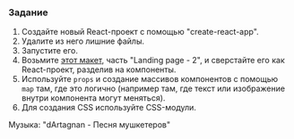### Задание

1. Cоздайте новый React-проект с помощью "create-react-app".
2. Удалите из него лишние файлы.
3. Запустите его.
4. Возьмите [этот макет](https://www.figma.com/file/zH3S0wJoA4aD2E5GEiNnwv/Figma-Website-Template---Landie-Demo-(Community)?node-id=0%3A88), 
часть "Landing page - 2", и сверстайте его как React-проект, разделив на компоненты.
5. Используйте `props` и создание массивов компонентов с помощью `map` там, где это 
логично (например там, где текст или изображение внутри компонента могут меняться).
6. Для создания CSS используйте CSS-модули.

Музыка: "dArtagnan - Песня мушкетеров"